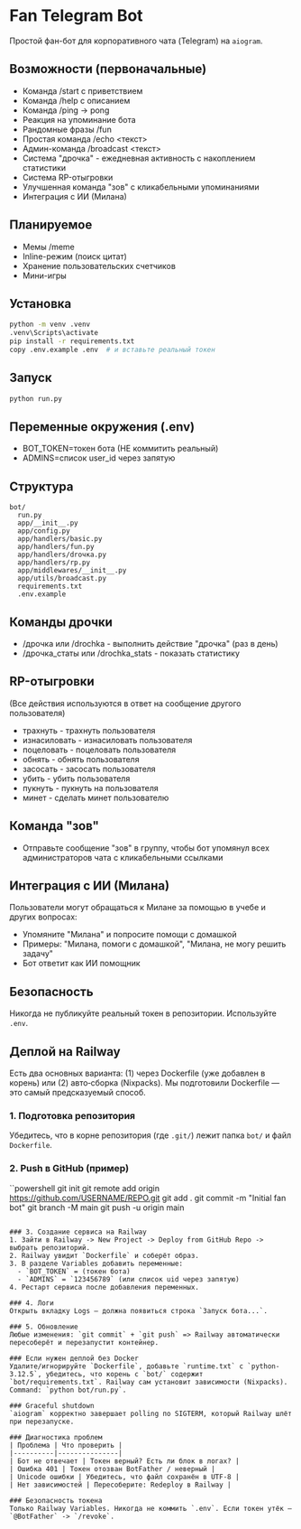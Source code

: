 # Fan Telegram Bot

Простой фан-бот для корпоративного чата (Telegram) на `aiogram`.

## Возможности (первоначальные)
- Команда /start с приветствием
- Команда /help с описанием
- Команда /ping -> pong
- Реакция на упоминание бота
- Рандомные фразы /fun
- Простая команда /echo <текст>
- Админ-команда /broadcast <текст>
- Система "дрочка" - ежедневная активность с накоплением статистики
- Система RP-отыгровки
- Улучшенная команда "зов" с кликабельными упоминаниями
- Интеграция с ИИ (Милана)

## Планируемое
- Мемы /meme
- Inline-режим (поиск цитат)
- Хранение пользовательских счетчиков
- Мини-игры

## Установка
```bash
python -m venv .venv
.venv\Scripts\activate
pip install -r requirements.txt
copy .env.example .env  # и вставьте реальный токен
```

## Запуск
```bash
python run.py
```

## Переменные окружения (.env)
- BOT_TOKEN=токен бота (НЕ коммитить реальный)
- ADMINS=список user_id через запятую

## Структура
```
bot/
  run.py
  app/__init__.py
  app/config.py
  app/handlers/basic.py
  app/handlers/fun.py
  app/handlers/drочка.py
  app/handlers/rp.py
  app/middlewares/__init__.py
  app/utils/broadcast.py
  requirements.txt
  .env.example
```

## Команды дрочки
- /дрочка или /drochka - выполнить действие "дрочка" (раз в день)
- /дрочка_статы или /drochka_stats - показать статистику

## RP-отыгровки
(Все действия используются в ответ на сообщение другого пользователя)
- трахнуть - трахнуть пользователя
- изнасиловать - изнасиловать пользователя
- поцеловать - поцеловать пользователя
- обнять - обнять пользователя
- засосать - засосать пользователя
- убить - убить пользователя
- пукнуть - пукнуть на пользователя
- минет - сделать минет пользователю

## Команда "зов"
- Отправьте сообщение "зов" в группу, чтобы бот упомянул всех администраторов чата с кликабельными ссылками

## Интеграция с ИИ (Милана)
Пользователи могут обращаться к Милане за помощью в учебе и других вопросах:
- Упомяните "Милана" и попросите помощи с домашкой
- Примеры: "Милана, помоги с домашкой", "Милана, не могу решить задачу"
- Бот ответит как ИИ помощник

## Безопасность
Никогда не публикуйте реальный токен в репозитории. Используйте `.env`.

## Деплой на Railway
Есть два основных варианта: (1) через Dockerfile (уже добавлен в корень) или (2) авто‑сборка (Nixpacks). Мы подготовили Dockerfile — это самый предсказуемый способ.

### 1. Подготовка репозитория
Убедитесь, что в корне репозитория (где `.git/`) лежит папка `bot/` и файл `Dockerfile`.

### 2. Push в GitHub (пример)
``powershell
git init
git remote add origin https://github.com/USERNAME/REPO.git
git add .
git commit -m "Initial fan bot"
git branch -M main
git push -u origin main
```

### 3. Создание сервиса на Railway
1. Зайти в Railway -> New Project -> Deploy from GitHub Repo -> выбрать репозиторий.
2. Railway увидит `Dockerfile` и соберёт образ.
3. В разделе Variables добавить переменные:
  - `BOT_TOKEN` = (токен бота)
  - `ADMINS` = `123456789` (или список uid через запятую)
4. Рестарт сервиса после добавления переменных.

### 4. Логи
Открыть вкладку Logs — должна появиться строка `Запуск бота...`.

### 5. Обновление
Любые изменения: `git commit` + `git push` => Railway автоматически пересоберёт и перезапустит контейнер.

### Если нужен деплой без Docker
Удалите/игнорируйте `Dockerfile`, добавьте `runtime.txt` с `python-3.12.5`, убедитесь, что корень с `bot/` содержит `bot/requirements.txt`. Railway сам установит зависимости (Nixpacks). Command: `python bot/run.py`.

### Graceful shutdown
`aiogram` корректно завершает polling по SIGTERM, который Railway шлёт при перезапуске.

### Диагностика проблем
| Проблема | Что проверить |
|----------|---------------|
| Бот не отвечает | Токен верный? Есть ли блок в логах? |
| Ошибка 401 | Токен отозван BotFather / неверный |
| Unicode ошибки | Убедитесь, что файл сохранён в UTF-8 |
| Нет зависимостей | Пересоберите: Redeploy в Railway |

### Безопасность токена
Только Railway Variables. Никогда не коммить `.env`. Если токен утёк — `@BotFather` -> `/revoke`.

